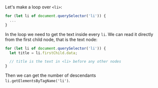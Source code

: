 Let's make a loop over `<li>`:

```js
for (let li of document.querySelector('li')) {
  ...
}
```

In the loop we need to get the text inside every `li`. We can read it directly from the first child node, that is the text node:

```js
for (let li of document.querySelector('li')) {
  let title = li.firstChild.data;

  // title is the text in <li> before any other nodes
}
```

Then we can get the number of descendants `li.getElementsByTagName('li')`.
